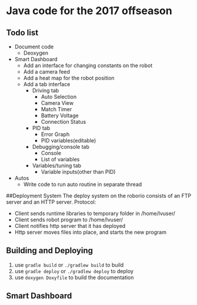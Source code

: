 # Java code for the 2017 offseason

## Todo list
* Document code
    * Deoxygen
* Smart Dashboard
    * Add an interface for changing constants on the robot
    * Add a camera feed
    * Add a heat map for the robot position
    * Add a tab interface
        * Driving tab
            * Auto Selection
            * Camera View
            * Match Timer
            * Battery Voltage
            * Connection Status
        * PID tab
            * Error Graph
            * PID variables(editable)
        * Debugging/console tab
            * Console
            * List of variables
        * Variables/tuning tab
            * Variable inputs(other than PID)
* Autos
    * Write code to run auto routine in separate thread

##Deployment System
The deploy system on the roborio consists of an FTP server and an HTTP server.
Protocol:
* Client sends runtime libraries to temporary folder in /home/lvuser/
* Client sends robot program to /home/lvuser/
* Client notifies http server that it has deployed
* Http server moves files into place, and starts the new program

## Building and Deploying
1. use `gradle build` or `./gradlew build` to build
2. use `gradle deploy` or `./gradlew deploy` to deploy
3. use `doxygen Doxyfile` to build the documentation


## Smart Dashboard


